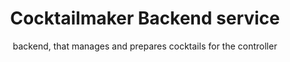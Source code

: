 <h1 align="center">Cocktailmaker Backend service</h1>
<p align="center">backend, that manages and prepares cocktails for the controller</p>